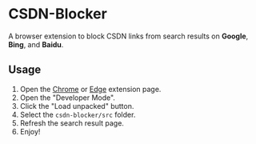 # CSDN-Blocker

A browser extension to block CSDN links from search results on **Google**, **Bing**, and **Baidu**.

## Usage

1. Open the [Chrome](chrome://extensions/) or [Edge](edge://extensions/) extension page.
2. Open the "Developer Mode".
3. Click the "Load unpacked" button.
4. Select the `csdn-blocker/src` folder.
5. Refresh the search result page.
6. Enjoy!
